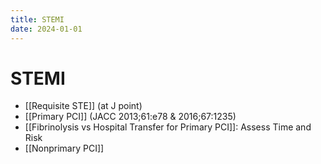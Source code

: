 ```yaml
---
title: STEMI
date: 2024-01-01
---
```


# STEMI


- [[Requisite STE]] (at J point)
- [[Primary PCI]] (JACC 2013;61:e78 & 2016;67:1235)
- [[Fibrinolysis vs  Hospital Transfer for Primary PCI]]: Assess Time and Risk
- [[Nonprimary PCI]]
